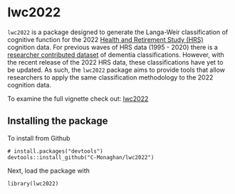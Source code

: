 # lwc2022

`lwc2022` is a package designed to generate the Langa-Weir classification of cognitive function for the 2022 [Health and Retirement Study (HRS)](https://hrsdata.isr.umich.edu/) cognition data. For previous waves of HRS data (1995 - 2020) there is a [researcher contributed dataset](https://hrsdata.isr.umich.edu/data-products/langa-weir-classification-cognitive-function-1995-2020) of dementia classifications. However, with the recent release of the 2022 HRS data, these classifications have yet to be updated. As such, the `lwc2022` package aims to provide tools that allow researchers to apply the same classification methodology to the 2022 cognition data.

To examine the full vignette check out: [lwc2022](https://c-monaghan.github.io/lwc2022/articles/lwc2022.html)

## Installing the package

To install from Github

```{r}
# install.packages("devtools")
devtools::install_github("C-Monaghan/lwc2022")
```

Next, load the package with

```{r}
library(lwc2022)
```

